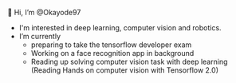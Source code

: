 👋 Hi, I’m @Okayode97

- I'm interested in deep learning, computer vision and robotics.
- I’m currently
  - preparing to take the tensorflow developer exam
  - Working on a face recognition app in background
  - Reading up solving computer vision task with deep learning (Reading Hands on computer vision with Tensorflow 2.0)  


<!---
Okayode97/Okayode97 is a ✨ special ✨ repository because its `README.md` (this file) appears on your GitHub profile.
You can click the Preview link to take a look at your changes.
--->
